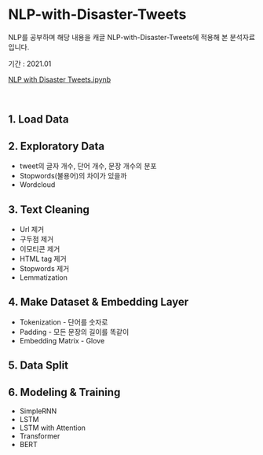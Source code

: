 # NLP-with-Disaster-Tweets
NLP를 공부하며 해당 내용을 캐글 NLP-with-Disaster-Tweets에 적용해 본 분석자료입니다. 

기간 : 2021.01


[NLP with Disaster Tweets.ipynb](https://github.com/jaeeun49/NLP-with-Disaster-Tweets/blob/main/NLP%20with%20Disaster%20Tweets.ipynb)

<br>

## 1. Load Data

## 2. Exploratory Data
   - tweet의 글자 개수, 단어 개수, 문장 개수의 분포 
   - Stopwords(불용어)의 차이가 있을까  
   - Wordcloud

## 3. Text Cleaning
   - Url 제거 
   - 구두점 제거  
   - 이모티콘 제거  
   - HTML tag 제거 
   - Stopwords 제거 
   - Lemmatization

## 4. Make Dataset & Embedding Layer
   - Tokenization - 단어를 숫자로
   - Padding - 모든 문장의 길이를 똑같이
   - Embedding Matrix - Glove

## 5. Data Split

## 6. Modeling & Training
   - SimpleRNN  
   - LSTM  
   - LSTM with Attention 
   - Transformer 
   - BERT
